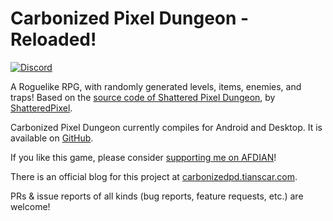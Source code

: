 # Carbonized Pixel Dungeon - Reloaded!
[![Discord](https://img.shields.io/discord/978644808102994020?style=for-the-badge&logo=discord)](https://discord.gg/24Bykt4YfJ)

A Roguelike RPG, with randomly generated levels, items, enemies, and traps! Based on the [source code of Shattered Pixel Dungeon](https://github.com/00-Evan/shattered-pixel-dungeon), by [ShatteredPixel](https://shatteredpixel.com).

Carbonized Pixel Dungeon currently compiles for Android and Desktop. It is available on [GitHub](https://github.com/Tianscar/carbonized-pixel-dungeon/releases).

If you like this game, please consider [supporting me on AFDIAN](https://afdian.net/a/Tianscar)!

There is an official blog for this project at [carbonizedpd.tianscar.com](https://carbonizedpd.tianscar.com).

PRs & issue reports of all kinds (bug reports, feature requests, etc.) are welcome!